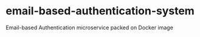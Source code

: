 # email-based-authentication-system
Email-based Authentication microservice packed on Docker image 

